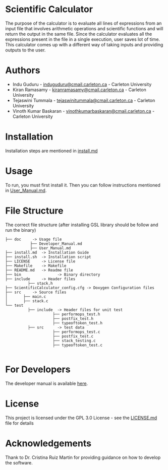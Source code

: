 # Scientific Calculator

The purpose of the calculator is to evaluate all lines of expressions from an input file that involves arithmetic operations and scientific functions and will return the output in the same file. Since the calculator evaluates all the expressions present in the file in a single execution, user saves lot of time. This calculator comes up with a different way of taking inputs and providing outputs to the user.


# Authors

- Indu Guduru - induguduru@cmail.carleton.ca - Carleton University
- Kiran Ramasamy - kiranramasamy@cmail.carleton.ca - Carleton University
- Tejaswini Tummala - tejaswinitummala@cmail.carleton.ca - Carleton University
- Vinoth Kumar Baskaran - vinothkumarbaskaran@cmail.carleton.ca - Carleton University

# Installation

Installation steps are mentioned in [install.md](https://github.com/tejaswinitummala/Group_G_ScientificCalculator/blob/master/install.md)

# Usage

To run, you must first install it. Then you can follow instructions mentioned in
[User_Manual.md](https://github.com/tejaswinitummala/Group_G_ScientificCalculator/blob/master/doc/user_manual.md).

# File Structure

The correct file structure (after installing GSL library should be follow and run the binary)

```
├── doc    	-> Usage file
           ├── Developer_Manual.md
           ├── User_Manual.md
├── install.md 	-> Installation Guide
├── install.sh 	-> Installation script
├── LICENSE 	-> License file
├── Makefile 	-> Makefile
├── README.md 	-> Readme file
├── bin 	           -> Binary directory
├── include 	-> Header files
          ├── stack.h
├── ScientificCalculator_config.cfg -> Doxygen Configuration files
├── src 	-> Source files 
│       ├── main.c
│       ├── stack.c
└── test
          ├── include  -> Header files for unit test
                     ├── performops_test.h
                     ├── postfix_test.h
                     ├── typeoftoken_test.h
          ├── src      -> test data
                     ├── performops_test.c
                     ├── postfix_test.c
                     ├── stack_testing.c
                     ├── typeoftoken_test.c
                     
```

# For Developers

The developer manual is available [here](https://github.com/tejaswinitummala/Group_G_ScientificCalculator/blob/master/doc/developer_manual.md).

# License

This project is licensed under the GPL 3.0 License - see the [LICENSE.md](https://github.com/tejaswinitummala/Group_G_ScientificCalculator/blob/master/LICENSE) file for details

# Acknowledgements

Thank to Dr. Cristina Ruiz Martin for providing guidance on how to develop the software.
